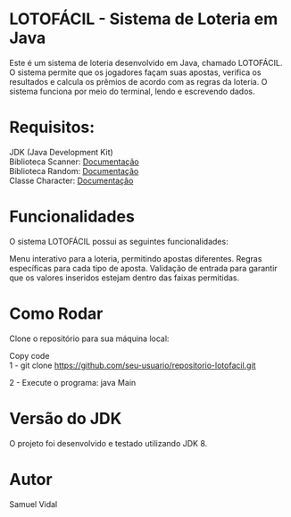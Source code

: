 # LOTOFÁCIL - Sistema de Loteria em Java
Este é um sistema de loteria desenvolvido em Java, chamado LOTOFÁCIL. O sistema permite que os jogadores façam suas apostas, verifica os resultados e calcula os prêmios de acordo com as regras da loteria. O sistema funciona por meio do terminal, lendo e escrevendo dados.

# Requisitos:
JDK (Java Development Kit)  <br>
Biblioteca Scanner: [Documentação](https://docs.oracle.com/javase/8/docs/api/java/util/Scanner.html)  <br>
Biblioteca Random: [Documentação](https://docs.oracle.com/javase/8/docs/api/java/util/Random.html) <br>
Classe Character: [Documentação](https://docs.oracle.com/javase/8/docs/api/java/lang/Character.html)  <br>

# Funcionalidades
O sistema LOTOFÁCIL possui as seguintes funcionalidades:

Menu interativo para a loteria, permitindo apostas diferentes.
Regras específicas para cada tipo de aposta.
Validação de entrada para garantir que os valores inseridos estejam dentro das faixas permitidas.

# Como Rodar
Clone o repositório para sua máquina local:

Copy code  
1 - git clone https://github.com/seu-usuario/repositorio-lotofacil.git

2 - Execute o programa:
java Main

# Versão do JDK
O projeto foi desenvolvido e testado utilizando JDK 8.

# Autor
Samuel Vidal
